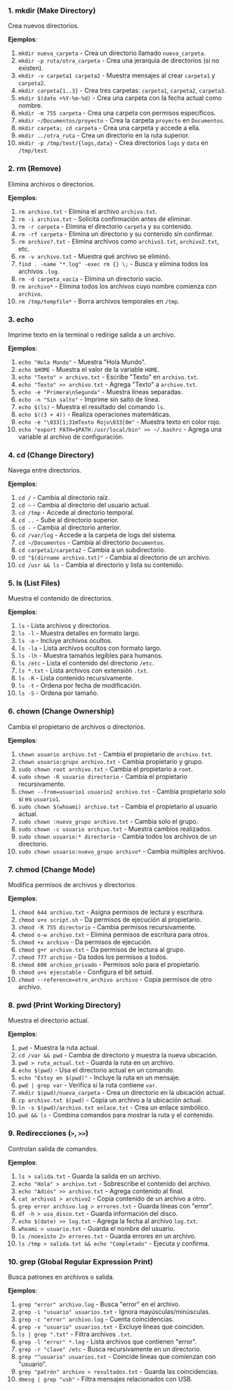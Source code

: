 ### 1. **mkdir** (Make Directory)  
Crea nuevos directorios.

**Ejemplos**:
1. `mkdir nueva_carpeta` - Crea un directorio llamado `nueva_carpeta`.
2. `mkdir -p ruta/otra_carpeta` - Crea una jerarquía de directorios (si no existen).
3. `mkdir -v carpeta1 carpeta2` - Muestra mensajes al crear `carpeta1` y `carpeta2`.
4. `mkdir carpeta{1..3}` - Crea tres carpetas: `carpeta1`, `carpeta2`, `carpeta3`.
5. `mkdir $(date +%Y-%m-%d)` - Crea una carpeta con la fecha actual como nombre.
6. `mkdir -m 755 carpeta` - Crea una carpeta con permisos específicos.
7. `mkdir ~/Documentos/proyecto` - Crea la carpeta `proyecto` en `Documentos`.
8. `mkdir carpeta; cd carpeta` - Crea una carpeta y accede a ella.
9. `mkdir ../otra_ruta` - Crea un directorio en la ruta superior.
10. `mkdir -p /tmp/test/{logs,data}` - Crea directorios `logs` y `data` en `/tmp/test`.



### 2. **rm** (Remove)  
Elimina archivos o directorios.

**Ejemplos**:
1. `rm archivo.txt` - Elimina el archivo `archivo.txt`.
2. `rm -i archivo.txt` - Solicita confirmación antes de eliminar.
3. `rm -r carpeta` - Elimina el directorio `carpeta` y su contenido.
4. `rm -rf carpeta` - Elimina un directorio y su contenido sin confirmar.
5. `rm archivo?.txt` - Elimina archivos como `archivo1.txt`, `archivo2.txt`, etc.
6. `rm -v archivo.txt` - Muestra qué archivo se eliminó.
7. `find . -name "*.log" -exec rm {} \;` - Busca y elimina todos los archivos `.log`.
8. `rm -d carpeta_vacía` - Elimina un directorio vacío.
9. `rm archivo*` - Elimina todos los archivos cuyo nombre comienza con `archivo`.
10. `rm /tmp/tempfile*` - Borra archivos temporales en `/tmp`.



### 3. **echo**  
Imprime texto en la terminal o redirige salida a un archivo.

**Ejemplos**:
1. `echo "Hola Mundo"` - Muestra "Hola Mundo".
2. `echo $HOME` - Muestra el valor de la variable `HOME`.
3. `echo "Texto" > archivo.txt` - Escribe "Texto" en `archivo.txt`.
4. `echo "Texto" >> archivo.txt` - Agrega "Texto" a `archivo.txt`.
5. `echo -e "Primera\nSegunda"` - Muestra líneas separadas.
6. `echo -n "Sin salto"` - Imprime sin salto de línea.
7. `echo $(ls)` - Muestra el resultado del comando `ls`.
8. `echo $((3 + 4))` - Realiza operaciones matemáticas.
9. `echo -e "\033[1;31mTexto Rojo\033[0m"` - Muestra texto en color rojo.
10. `echo "export PATH=$PATH:/usr/local/bin" >> ~/.bashrc` - Agrega una variable al archivo de configuración.



### 4. **cd** (Change Directory)  
Navega entre directorios.

**Ejemplos**:
1. `cd /` - Cambia al directorio raíz.
2. `cd ~` - Cambia al directorio del usuario actual.
3. `cd /tmp` - Accede al directorio temporal.
4. `cd ..` - Sube al directorio superior.
5. `cd -` - Cambia al directorio anterior.
6. `cd /var/log` - Accede a la carpeta de logs del sistema.
7. `cd ~/Documentos` - Cambia al directorio `Documentos`.
8. `cd carpeta1/carpeta2` - Cambia a un subdirectorio.
9. `cd "$(dirname archivo.txt)"` - Cambia al directorio de un archivo.
10. `cd /usr && ls` - Cambia al directorio y lista su contenido.



### 5. **ls** (List Files)  
Muestra el contenido de directorios.

**Ejemplos**:
1. `ls` - Lista archivos y directorios.
2. `ls -l` - Muestra detalles en formato largo.
3. `ls -a` - Incluye archivos ocultos.
4. `ls -la` - Lista archivos ocultos con formato largo.
5. `ls -lh` - Muestra tamaños legibles para humanos.
6. `ls /etc` - Lista el contenido del directorio `/etc`.
7. `ls *.txt` - Lista archivos con extensión `.txt`.
8. `ls -R` - Lista contenido recursivamente.
9. `ls -t` - Ordena por fecha de modificación.
10. `ls -S` - Ordena por tamaño.



### 6. **chown** (Change Ownership)  
Cambia el propietario de archivos o directorios.

**Ejemplos**:
1. `chown usuario archivo.txt` - Cambia el propietario de `archivo.txt`.
2. `chown usuario:grupo archivo.txt` - Cambia propietario y grupo.
3. `sudo chown root archivo.txt` - Cambia el propietario a `root`.
4. `sudo chown -R usuario directorio` - Cambia el propietario recursivamente.
5. `chown --from=usuario1 usuario2 archivo.txt` - Cambia propietario solo si es `usuario1`.
6. `sudo chown $(whoami) archivo.txt` - Cambia el propietario al usuario actual.
7. `sudo chown :nuevo_grupo archivo.txt` - Cambia solo el grupo.
8. `sudo chown -c usuario archivo.txt` - Muestra cambios realizados.
9. `sudo chown usuario:* directorio` - Cambia todos los archivos de un directorio.
10. `sudo chown usuario:nuevo_grupo archivo*` - Cambia múltiples archivos.



### 7. **chmod** (Change Mode)  
Modifica permisos de archivos y directorios.

**Ejemplos**:
1. `chmod 644 archivo.txt` - Asigna permisos de lectura y escritura.
2. `chmod u+x script.sh` - Da permisos de ejecución al propietario.
3. `chmod -R 755 directorio` - Cambia permisos recursivamente.
4. `chmod o-w archivo.txt` - Elimina permisos de escritura para otros.
5. `chmod +x archivo` - Da permisos de ejecución.
6. `chmod g+r archivo.txt` - Da permisos de lectura al grupo.
7. `chmod 777 archivo` - Da todos los permisos a todos.
8. `chmod 600 archivo_privado` - Permisos solo para el propietario.
9. `chmod u+s ejecutable` - Configura el bit setuid.
10. `chmod --reference=otro_archivo archivo` - Copia permisos de otro archivo.



### 8. **pwd** (Print Working Directory)  
Muestra el directorio actual.

**Ejemplos**:
1. `pwd` - Muestra la ruta actual.
2. `cd /var && pwd` - Cambia de directorio y muestra la nueva ubicación.
3. `pwd > ruta_actual.txt` - Guarda la ruta en un archivo.
4. `echo $(pwd)` - Usa el directorio actual en un comando.
5. `echo "Estoy en $(pwd)"` - Incluye la ruta en un mensaje.
6. `pwd | grep var` - Verifica si la ruta contiene `var`.
7. `mkdir $(pwd)/nueva_carpeta` - Crea un directorio en la ubicación actual.
8. `cp archivo.txt $(pwd)` - Copia un archivo a la ubicación actual.
9. `ln -s $(pwd)/archivo.txt enlace.txt` - Crea un enlace simbólico.
10. `pwd && ls` - Combina comandos para mostrar la ruta y el contenido.



### 9. **Redirecciones (`>`, `>>`)**  
Controlan salida de comandos.

**Ejemplos**:
1. `ls > salida.txt` - Guarda la salida en un archivo.
2. `echo "Hola" > archivo.txt` - Sobrescribe el contenido del archivo.
3. `echo "Adiós" >> archivo.txt` - Agrega contenido al final.
4. `cat archivo1 > archivo2` - Copia contenido de un archivo a otro.
5. `grep error archivo.log > errores.txt` - Guarda líneas con "error".
6. `df -h > uso_disco.txt` - Guarda información del disco.
7. `echo $(date) >> log.txt` - Agrega la fecha al archivo `log.txt`.
8. `whoami > usuario.txt` - Guarda el nombre del usuario.
9. `ls /noexiste 2> errores.txt` - Guarda errores en un archivo.
10. `ls /tmp > salida.txt && echo "Completado"` - Ejecuta y confirma.



### 10. **grep** (Global Regular Expression Print)  
Busca patrones en archivos o salida.



**Ejemplos**:
1. `grep "error" archivo.log` - Busca "error" en el archivo.
2. `grep -i "usuario" usuarios.txt` - Ignora mayúsculas/minúsculas.
3. `grep -c "error" archivo.log` - Cuenta coincidencias.
4. `grep -v "usuario" usuarios.txt` - Excluye líneas que coinciden.
5. `ls | grep ".txt"` - Filtra archivos `.txt`.
6. `grep -l "error" *.log` - Lista archivos que contienen "error".
7. `grep -r "clave" /etc` - Busca recursivamente en un directorio.
8. `grep "^usuario" usuarios.txt` - Coincide líneas que comienzan con "usuario".
9. `grep "patrón" archivo > resultados.txt` - Guarda las coincidencias.
10. `dmesg | grep "usb"` - Filtra mensajes relacionados con USB.
